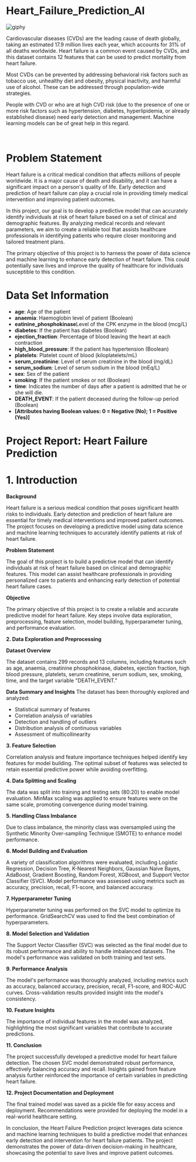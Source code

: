 # Heart_Failure_Prediction_AI
![giphy](https://github.com/Sameer-ansarii/Heart_Failure_Prediction_AI/assets/125865393/4eeadd93-e4c7-4ee7-ae63-10d83507b0ff)

Cardiovascular diseases (CVDs) are the leading cause of death globally, taking an estimated 17.9 million lives each year, which accounts for 31% of all deaths worldwide. Heart failure is a common event caused by CVDs, and this dataset contains 12 features that can be used to predict mortality from heart failure.

Most CVDs can be prevented by addressing behavioral risk factors such as tobacco use, unhealthy diet and obesity, physical inactivity, and harmful use of alcohol. These can be addressed through population-wide strategies.

People with CVD or who are at high CVD risk (due to the presence of one or more risk factors such as hypertension, diabetes, hyperlipidemia, or already established disease) need early detection and management. Machine learning models can be of great help in this regard.

​

# Problem Statement

Heart failure is a critical medical condition that affects millions of people worldwide. It is a major cause of death and disability, and it can have a significant impact on a person's quality of life. Early detection and prediction of heart failure can play a crucial role in providing timely medical intervention and improving patient outcomes.

In this project, our goal is to develop a predictive model that can accurately identify individuals at risk of heart failure based on a set of clinical and demographic features. By analyzing medical records and relevant parameters, we aim to create a reliable tool that assists healthcare professionals in identifying patients who require closer monitoring and tailored treatment plans.

The primary objective of this project is to harness the power of data science and machine learning to enhance early detection of heart failure. This could potentially save lives and improve the quality of healthcare for individuals susceptible to this condition.

# Data Set Information

* **age**:  Age of the patient
​
​
* **anaemia**: Haemoglobin level of patient (Boolean)
​
​
* **eatinine_phosphokinase**Level of the CPK enzyme in the blood (mcg/L)
​
​
* **diabetes**: If the patient has diabetes (Boolean)
​
​
* **ejection_fraction**: Percentage of blood leaving the heart at each contraction
​
​
* **high_blood_pressure**: If the patient has hypertension (Boolean)
​
​
* **platelets**: Platelet count of blood (kiloplatelets/mL)
​
​
* **serum_creatinine**: Level of serum creatinine in the blood (mg/dL)
​
​
* **serum_sodium**: Level of serum sodium in the blood (mEq/L)
​
​
* **sex**: Sex of the patient
​
​
* **smoking**: If the patient smokes or not (Boolean)
​
​
* **time**: Indicates the number of days after a patient is admitted that he or she will die.
​
​
* **DEATH_EVENT**: If the patient deceased during the follow-up period (Boolean)
​
​
* **[Attributes having Boolean values: 0 = Negative (No); 1 = Positive (Yes)]**

# Project Report: Heart Failure Prediction

# 1. Introduction

**Background**

Heart failure is a serious medical condition that poses significant health risks to individuals. Early detection and prediction of heart failure are essential for timely medical interventions and improved patient outcomes. The project focuses on developing a predictive model using data science and machine learning techniques to accurately identify patients at risk of heart failure.

**Problem Statement**

The goal of this project is to build a predictive model that can identify individuals at risk of heart failure based on clinical and demographic features. This model can assist healthcare professionals in providing personalized care to patients and enhancing early detection of potential heart failure cases.

**Objective**

The primary objective of this project is to create a reliable and accurate predictive model for heart failure. Key steps involve data exploration, preprocessing, feature selection, model building, hyperparameter tuning, and performance evaluation.

**2. Data Exploration and Preprocessing**

**Dataset Overview**

The dataset contains 299 records and 13 columns, including features such as age, anaemia, creatinine phosphokinase, diabetes, ejection fraction, high blood pressure, platelets, serum creatinine, serum sodium, sex, smoking, time, and the target variable "DEATH_EVENT."

**Data Summary and Insights**
The dataset has been thoroughly explored and analyzed:

* Statistical summary of features
* Correlation analysis of variables
* Detection and handling of outliers
* Distribution analysis of continuous variables
* Assessment of multicollinearity

**3. Feature Selection**

Correlation analysis and feature importance techniques helped identify key features for model building. The optimal subset of features was selected to retain essential predictive power while avoiding overfitting.

**4. Data Splitting and Scaling**

The data was split into training and testing sets (80:20) to enable model evaluation. MinMax scaling was applied to ensure features were on the same scale, promoting convergence during model training.

**5. Handling Class Imbalance**

Due to class imbalance, the minority class was oversampled using the Synthetic Minority Over-sampling Technique (SMOTE) to enhance model performance.

**6. Model Building and Evaluation**

A variety of classification algorithms were evaluated, including Logistic Regression, Decision Tree, K-Nearest Neighbors, Gaussian Naive Bayes, AdaBoost, Gradient Boosting, Random Forest, XGBoost, and Support Vector Classifier (SVC). Model performance was assessed using metrics such as accuracy, precision, recall, F1-score, and balanced accuracy.

**7. Hyperparameter Tuning**

Hyperparameter tuning was performed on the SVC model to optimize its performance. GridSearchCV was used to find the best combination of hyperparameters.

**8. Model Selection and Validation**

The Support Vector Classifier (SVC) was selected as the final model due to its robust performance and ability to handle imbalanced datasets. The model's performance was validated on both training and test sets.

**9. Performance Analysis**

The model's performance was thoroughly analyzed, including metrics such as accuracy, balanced accuracy, precision, recall, F1-score, and ROC-AUC curves. Cross-validation results provided insight into the model's consistency.

**10. Feature Insights**

The importance of individual features in the model was analyzed, highlighting the most significant variables that contribute to accurate predictions.

**11. Conclusion**

The project successfully developed a predictive model for heart failure detection. The chosen SVC model demonstrated robust performance, effectively balancing accuracy and recall. Insights gained from feature analysis further reinforced the importance of certain variables in predicting heart failure.

**12. Project Documentation and Deployment**

The final trained model was saved as a pickle file for easy access and deployment. Recommendations were provided for deploying the model in a real-world healthcare setting.

In conclusion, the Heart Failure Prediction project leverages data science and machine learning techniques to build a predictive model that enhances early detection and intervention for heart failure patients. The project demonstrates the power of data-driven decision-making in healthcare, showcasing the potential to save lives and improve patient outcomes.




